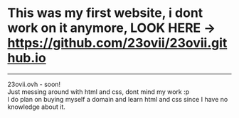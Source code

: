 # This was my first website, i dont work on it anymore, LOOK HERE -> https://github.com/23ovii/23ovii.github.io
---
23ovii.ovh - soon! <br>
Just messing around with html and css, dont mind my work :p <br>
I do plan on buying myself a domain and learn html and css since I have no knowledge about it.
